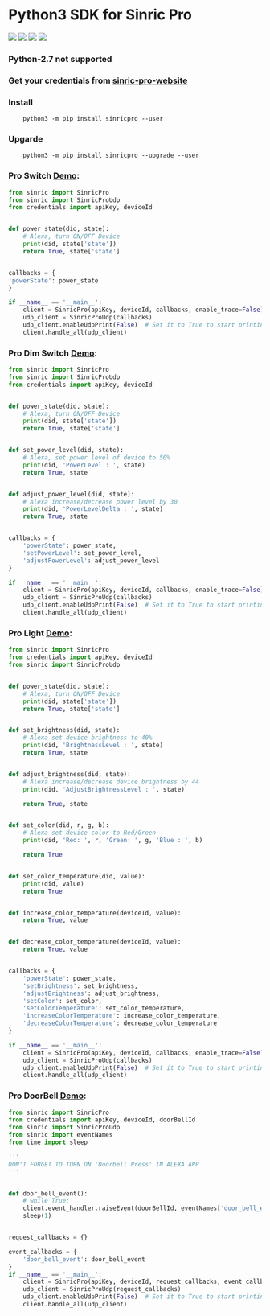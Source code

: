 #  Python3 SDK for Sinric Pro
[![](https://img.shields.io/pypi/format/sinricpro.svg)](https://github.com/sinricpro/Python-SDK) [![](https://img.shields.io/pypi/v/sinricpro.svg)](https://github.com/sinricpro/Python-SDK) [![](https://img.shields.io/github/repo-size/sinricpro/Python-SDK.svg)](https://github.com/sinricpro/Python-Examples) [![](https://img.shields.io/badge/author-Dhanush-orange.svg)](https://github.com/imdhanush)

### Python-2.7 not supported
### Get your credentials from [sinric-pro-website](https://sinric.pro)

### Install
        python3 -m pip install sinricpro --user
   
### Upgarde
        python3 -m pip install sinricpro --upgrade --user

### Pro Switch [Demo](https://github.com/sinricpro/Python-Examples/tree/master/pro_switch_example):
```python
from sinric import SinricPro
from sinric import SinricProUdp
from credentials import apiKey, deviceId


def power_state(did, state):
    # Alexa, turn ON/OFF Device
    print(did, state['state'])
    return True, state['state']


callbacks = {
'powerState': power_state
}

if __name__ == '__main__':
    client = SinricPro(apiKey, deviceId, callbacks, enable_trace=False)
    udp_client = SinricProUdp(callbacks)
    udp_client.enableUdpPrint(False)  # Set it to True to start printing request UDP JSON
    client.handle_all(udp_client)
```

### Pro Dim Switch [Demo](https://github.com/sinricpro/Python-Examples/tree/master/pro_dim_switch_example):
```python
from sinric import SinricPro
from sinric import SinricProUdp
from credentials import apiKey, deviceId


def power_state(did, state):
    # Alexa, turn ON/OFF Device
    print(did, state['state'])
    return True, state['state']


def set_power_level(did, state):
    # Alexa, set power level of device to 50%
    print(did, 'PowerLevel : ', state)
    return True, state


def adjust_power_level(did, state):
    # Alexa increase/decrease power level by 30
    print(did, 'PowerLevelDelta : ', state)
    return True, state


callbacks = {
    'powerState': power_state,
    'setPowerLevel': set_power_level,
    'adjustPowerLevel': adjust_power_level
}

if __name__ == '__main__':
    client = SinricPro(apiKey, deviceId, callbacks, enable_trace=False)
    udp_client = SinricProUdp(callbacks)
    udp_client.enableUdpPrint(False)  # Set it to True to start printing request UDP JSON
    client.handle_all(udp_client)
```

### Pro Light [Demo](https://github.com/sinricpro/Python-Examples/tree/master/pro_light_example):
```python
from sinric import SinricPro
from credentials import apiKey, deviceId
from sinric import SinricProUdp


def power_state(did, state):
    # Alexa, turn ON/OFF Device
    print(did, state['state'])
    return True, state['state']


def set_brightness(did, state):
    # Alexa set device brightness to 40%
    print(did, 'BrightnessLevel : ', state)
    return True, state


def adjust_brightness(did, state):
    # Alexa increase/decrease device brightness by 44
    print(did, 'AdjustBrightnessLevel : ', state)

    return True, state


def set_color(did, r, g, b):
    # Alexa set device color to Red/Green
    print(did, 'Red: ', r, 'Green: ', g, 'Blue : ', b)

    return True


def set_color_temperature(did, value):
    print(did, value)
    return True


def increase_color_temperature(deviceId, value):
    return True, value


def decrease_color_temperature(deviceId, value):
    return True, value


callbacks = {
    'powerState': power_state,
    'setBrightness': set_brightness,
    'adjustBrightness': adjust_brightness,
    'setColor': set_color,
    'setColorTemperature': set_color_temperature,
    'increaseColorTemperature': increase_color_temperature,
    'decreaseColorTemperature': decrease_color_temperature
}

if __name__ == '__main__':
    client = SinricPro(apiKey, deviceId, callbacks, enable_trace=False)
    udp_client = SinricProUdp(callbacks)
    udp_client.enableUdpPrint(False)  # Set it to True to start printing request UDP JSON
    client.handle_all(udp_client)
```

### Pro DoorBell [Demo](https://github.com/sinricpro/Python-Examples/tree/master/pro_doorbell_example):
```python
from sinric import SinricPro
from credentials import apiKey, deviceId, doorBellId
from sinric import SinricProUdp
from sinric import eventNames
from time import sleep

'''
DON'T FORGET TO TURN ON 'Doorbell Press' IN ALEXA APP
'''


def door_bell_event():
    # while True:
    client.event_handler.raiseEvent(doorBellId, eventNames['door_bell_event'])
    sleep(1)


request_callbacks = {}

event_callbacks = {
    'door_bell_event': door_bell_event
}
if __name__ == '__main__':
    client = SinricPro(apiKey, deviceId, request_callbacks, event_callbacks, enable_trace=True)
    udp_client = SinricProUdp(request_callbacks)
    udp_client.enableUdpPrint(False)  # Set it to True to start printing request UDP JSON
    client.handle_all(udp_client)
```
